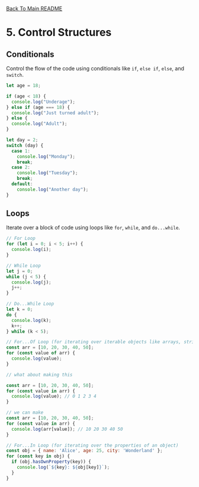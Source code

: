 [Back To Main README](../README.md)

# 5. Control Structures

## Conditionals
Control the flow of the code using conditionals like `if`, `else if`, `else`, and `switch`.

```javascript
let age = 18;

if (age < 18) {
  console.log("Underage");
} else if (age === 18) {
  console.log("Just turned adult");
} else {
  console.log("Adult");
}

let day = 2;
switch (day) {
  case 1:
    console.log("Monday");
    break;
  case 2:
    console.log("Tuesday");
    break;
  default:
    console.log("Another day");
}
```

## Loops
Iterate over a block of code using loops like `for`, `while`, and `do...while`.

```javascript
// For Loop
for (let i = 0; i < 5; i++) {
  console.log(i);
}

// While Loop
let j = 0;
while (j < 5) {
  console.log(j);
  j++;
}

// Do...While Loop
let k = 0;
do {
  console.log(k);
  k++;
} while (k < 5);

// For...Of Loop (for iterating over iterable objects like arrays, strings, etc.)
const arr = [10, 20, 30, 40, 50];
for (const value of arr) {
  console.log(value);
}

// what about making this 

const arr = [10, 20, 30, 40, 50];
for (const value in arr) {
  console.log(value); // 0 1 2 3 4
}

// we can make
const arr = [10, 20, 30, 40, 50];
for (const value in arr) {
  console.log(arr[value]); // 10 20 30 40 50
}

// For...In Loop (for iterating over the properties of an object)
const obj = { name: 'Alice', age: 25, city: 'Wonderland' };
for (const key in obj) {
  if (obj.hasOwnProperty(key)) {
    console.log(`${key}: ${obj[key]}`);
  }
}
```
